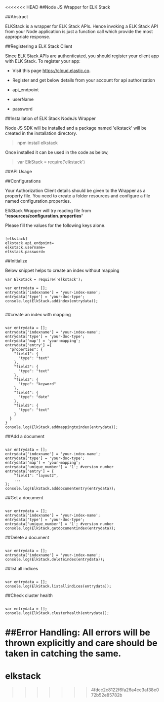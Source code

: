 <<<<<<< HEAD
##Node JS Wrapper for ELK Stack

##Abstract

ELKStack is a wrapper for ELK Stack APIs. Hence invoking a ELK Stack API from your Node application is just a function call which provide the most appropriate response.

##Registering a ELK Stack Client

Since ELK Stack APIs are authenticated, you should register your client app with ELK Stack. To register your app:

  - Visit this page https://cloud.elastic.co.

  - Register and get below details from your account for api authorization

  - api_endpoint

  - userName

  - password

##Installation of ELK Stack NodeJs Wrapper

Node JS SDK will be installed and a package named 'elkstack' will be created in the installation directory.

>npm install elkstack

Once installed it can be used in the code as below,

>var ElkStack = require('elkstack')

##API Usage

##Configurations

Your Authorization Client details should be given to the Wrapper as a property file. You need to create a folder resources and configure a file named configuration.properties.


ElkStack Wrapper will try reading file from **'resources/configuration.properties'** 


Please fill the values for the following keys alone.

```

[elkstack]
elkstack.api_endpoint=
elkstack.username=
elkstack.password=                                  

```

##Initialize 

Below snippet helps to create an index without mapping

```
var ElkStack = require('elkstack');

var entrydata = [];
entrydata['indexname'] = 'your-index-name';
entrydata['type'] = 'your-doc-type';
console.log(ElkStack.addindex(entrydata));


```

##create an index with mapping

```

var entrydata = [];
entrydata['indexname'] = 'your-index-name';
entrydata['type'] = 'your-doc-type';
entrydata['map'] = 'your-mapping';
entrydata['entry'] ={
  "properties": {
    "field1": {
      "type": "text"
    },
    "field2": {
      "type": "text"
    },
    "field3": {
      "type": "keyword"
    },
    "field4": {
      "type": "date"
    },
    "field5": {
      "type": "text"
    }
  }
}
console.log(ElkStack.addmappingtoindex(entrydata));

```

##Add a document

```

var entrydata = [];
entrydata['indexname'] = 'your-index-name';
entrydata['type'] = 'your-doc-type';
entrydata['map'] = 'your-mapping';
entrydata['unique_number'] = '1'; #version number
entrydata['entry'] = {
    "field1": "layout2",
    ...
};
console.log(ElkStack.adddocumententry(entrydata));

```

##Get a document

```

var entrydata = [];
entrydata['indexname'] = 'your-index-name';
entrydata['type'] = 'your-doc-type';
entrydata['unique_number'] = '1'; #version number
console.log(ElkStack.getdocumentindex(entrydata));

```
##Delete a document

```

var entrydata = [];
entrydata['indexname'] = 'your-index-name';
console.log(ElkStack.deleteindex(entrydata));

```
##list all indices

```

var entrydata = [];
console.log(ElkStack.listallindices(entrydata));

```
##Check cluster health

```

var entrydata = [];
console.log(ElkStack.clusterhealth(entrydata));

```

##Error Handling:
All errors will be thrown explicitly and care should be taken in catching the same.
=======
# elkstack
>>>>>>> 4fdcc2c8122f6fa26a4cc3af38e072b52e85782b
